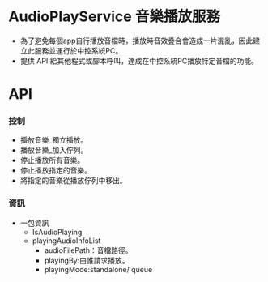 # AudioPlayService 音樂播放服務

- 為了避免每個app自行播放音檔時，播放時音效疊合會造成一片混亂，因此建立此服務並運行於中控系統PC。
- 提供 API 給其他程式或腳本呼叫，達成在中控系統PC播放特定音檔的功能。

# API

### 控制

- 播放音樂_獨立播放。
- 播放音樂_加入佇列。
- 停止播放所有音樂。
- 停止播放指定的音樂。
- 將指定的音樂從播放佇列中移出。

### 資訊

- 一包資訊
    - IsAudioPlaying
    - playingAudioInfoList
        - audioFilePath：音檔路徑。
        - playingBy:由誰請求播放。
        - playingMode:standalone/ queue



